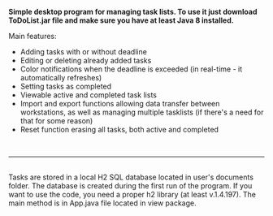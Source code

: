 <b>Simple desktop program for managing task lists. To use it just download ToDoList.jar file and make sure you have at least Java 8 installed. </b>

Main features:
- Adding tasks with or without deadline
- Editing or deleting already added tasks
- Color notifications when the deadline is exceeded (in real-time - it automatically refreshes)
- Setting tasks as completed
- Viewable active and completed task lists
- Import and export functions allowing data transfer between workstations, as well as managing multiple tasklists (if there's a need for that for some reason)
- Reset function erasing all tasks, both active and completed
<br>
<hr>
<br>
Tasks are stored in a local H2 SQL database located in user's documents folder. The database is created during the first run of the program. If you want to use the code, you need a proper h2 library (at least v.1.4.197). The main method is in App.java file located in view package.
